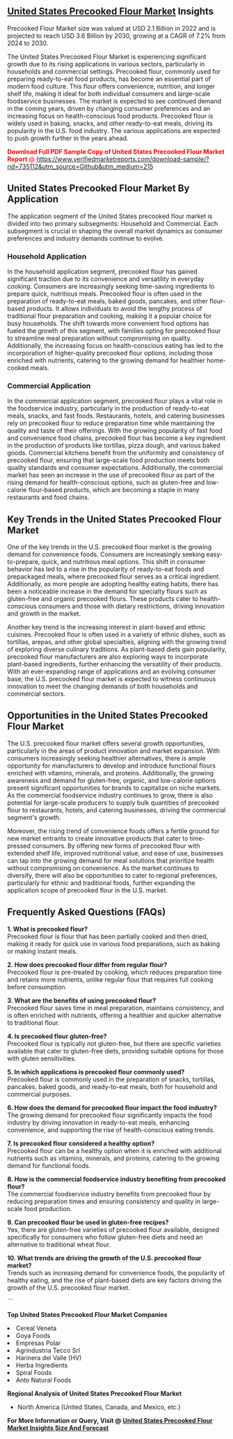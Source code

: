 <h2><a href="https://www.verifiedmarketreports.com/download-sample/?rid=735112&amp;utm_source=Github&amp;utm_medium=215" target="_blank">United States Precooked Flour Market</a> Insights</h2><p>Precooked Flour Market size was valued at USD 2.1 Billion in 2022 and is projected to reach USD 3.6 Billion by 2030, growing at a CAGR of 7.2% from 2024 to 2030.</p><p><p>The United States Precooked Flour Market is experiencing significant growth due to its rising applications in various sectors, particularly in households and commercial settings. Precooked flour, commonly used for preparing ready-to-eat food products, has become an essential part of modern food culture. This flour offers convenience, nutrition, and longer shelf life, making it ideal for both individual consumers and large-scale foodservice businesses. The market is expected to see continued demand in the coming years, driven by changing consumer preferences and an increasing focus on health-conscious food products. Precooked flour is widely used in baking, snacks, and other ready-to-eat meals, driving its popularity in the U.S. food industry. The various applications are expected to push growth further in the years ahead. <p><span class=""><span style="color: #ff0000;"><strong>Download Full PDF Sample Copy of United States Precooked Flour Market Report</strong> @ </span><a href="https://www.verifiedmarketreports.com/download-sample/?rid=735112&amp;utm_source=Github&amp;utm_medium=215" target="_blank">https://www.verifiedmarketreports.com/download-sample/?rid=735112&amp;utm_source=Github&amp;utm_medium=215</a></span></p></p><h2>United States Precooked Flour Market By Application</h2><p>The application segment of the United States precooked flour market is divided into two primary subsegments: Household and Commercial. Each subsegment is crucial in shaping the overall market dynamics as consumer preferences and industry demands continue to evolve.</p><h3>Household Application</h3><p>In the household application segment, precooked flour has gained significant traction due to its convenience and versatility in everyday cooking. Consumers are increasingly seeking time-saving ingredients to prepare quick, nutritious meals. Precooked flour is often used in the preparation of ready-to-eat meals, baked goods, pancakes, and other flour-based products. It allows individuals to avoid the lengthy process of traditional flour preparation and cooking, making it a popular choice for busy households. The shift towards more convenient food options has fueled the growth of this segment, with families opting for precooked flour to streamline meal preparation without compromising on quality. Additionally, the increasing focus on health-conscious eating has led to the incorporation of higher-quality precooked flour options, including those enriched with nutrients, catering to the growing demand for healthier home-cooked meals.</p><h3>Commercial Application</h3><p>In the commercial application segment, precooked flour plays a vital role in the foodservice industry, particularly in the production of ready-to-eat meals, snacks, and fast foods. Restaurants, hotels, and catering businesses rely on precooked flour to reduce preparation time while maintaining the quality and taste of their offerings. With the growing popularity of fast food and convenience food chains, precooked flour has become a key ingredient in the production of products like tortillas, pizza dough, and various baked goods. Commercial kitchens benefit from the uniformity and consistency of precooked flour, ensuring that large-scale food production meets both quality standards and consumer expectations. Additionally, the commercial market has seen an increase in the use of precooked flour as part of the rising demand for health-conscious options, such as gluten-free and low-calorie flour-based products, which are becoming a staple in many restaurants and food chains.</p><h2>Key Trends in the United States Precooked Flour Market</h2><p>One of the key trends in the U.S. precooked flour market is the growing demand for convenience foods. Consumers are increasingly seeking easy-to-prepare, quick, and nutritious meal options. This shift in consumer behavior has led to a rise in the popularity of ready-to-eat foods and prepackaged meals, where precooked flour serves as a critical ingredient. Additionally, as more people are adopting healthy eating habits, there has been a noticeable increase in the demand for specialty flours such as gluten-free and organic precooked flours. These products cater to health-conscious consumers and those with dietary restrictions, driving innovation and growth in the market.</p><p>Another key trend is the increasing interest in plant-based and ethnic cuisines. Precooked flour is often used in a variety of ethnic dishes, such as tortillas, arepas, and other global specialties, aligning with the growing trend of exploring diverse culinary traditions. As plant-based diets gain popularity, precooked flour manufacturers are also exploring ways to incorporate plant-based ingredients, further enhancing the versatility of their products. With an ever-expanding range of applications and an evolving consumer base, the U.S. precooked flour market is expected to witness continuous innovation to meet the changing demands of both households and commercial sectors.</p><h2>Opportunities in the United States Precooked Flour Market</h2><p>The U.S. precooked flour market offers several growth opportunities, particularly in the areas of product innovation and market expansion. With consumers increasingly seeking healthier alternatives, there is ample opportunity for manufacturers to develop and introduce functional flours enriched with vitamins, minerals, and proteins. Additionally, the growing awareness and demand for gluten-free, organic, and low-calorie options present significant opportunities for brands to capitalize on niche markets. As the commercial foodservice industry continues to grow, there is also potential for large-scale producers to supply bulk quantities of precooked flour to restaurants, hotels, and catering businesses, driving the commercial segment's growth.</p><p>Moreover, the rising trend of convenience foods offers a fertile ground for new market entrants to create innovative products that cater to time-pressed consumers. By offering new forms of precooked flour with extended shelf life, improved nutritional value, and ease of use, businesses can tap into the growing demand for meal solutions that prioritize health without compromising on convenience. As the market continues to diversify, there will also be opportunities to cater to regional preferences, particularly for ethnic and traditional foods, further expanding the application scope of precooked flour in the U.S. market.</p><h2>Frequently Asked Questions (FAQs)</h2><p><strong>1. What is precooked flour?</strong><br>Precooked flour is flour that has been partially cooked and then dried, making it ready for quick use in various food preparations, such as baking or making instant meals.</p><p><strong>2. How does precooked flour differ from regular flour?</strong><br>Precooked flour is pre-treated by cooking, which reduces preparation time and retains more nutrients, unlike regular flour that requires full cooking before consumption.</p><p><strong>3. What are the benefits of using precooked flour?</strong><br>Precooked flour saves time in meal preparation, maintains consistency, and is often enriched with nutrients, offering a healthier and quicker alternative to traditional flour.</p><p><strong>4. Is precooked flour gluten-free?</strong><br>Precooked flour is typically not gluten-free, but there are specific varieties available that cater to gluten-free diets, providing suitable options for those with gluten sensitivities.</p><p><strong>5. In which applications is precooked flour commonly used?</strong><br>Precooked flour is commonly used in the preparation of snacks, tortillas, pancakes, baked goods, and ready-to-eat meals, both for household and commercial purposes.</p><p><strong>6. How does the demand for precooked flour impact the food industry?</strong><br>The growing demand for precooked flour significantly impacts the food industry by driving innovation in ready-to-eat meals, enhancing convenience, and supporting the rise of health-conscious eating trends.</p><p><strong>7. Is precooked flour considered a healthy option?</strong><br>Precooked flour can be a healthy option when it is enriched with additional nutrients such as vitamins, minerals, and proteins, catering to the growing demand for functional foods.</p><p><strong>8. How is the commercial foodservice industry benefiting from precooked flour?</strong><br>The commercial foodservice industry benefits from precooked flour by reducing preparation times and ensuring consistency and quality in large-scale food production.</p><p><strong>9. Can precooked flour be used in gluten-free recipes?</strong><br>Yes, there are gluten-free varieties of precooked flour available, designed specifically for consumers who follow gluten-free diets and need an alternative to traditional wheat flour.</p><p><strong>10. What trends are driving the growth of the U.S. precooked flour market?</strong><br>Trends such as increasing demand for convenience foods, the popularity of healthy eating, and the rise of plant-based diets are key factors driving the growth of the U.S. precooked flour market.</p>```</p><p><strong>Top United States Precooked Flour Market Companies</strong></p><div data-test-id=""><p><li>Cereal Veneta</li><li> Goya Foods</li><li> Empresas Polar</li><li> Agrindustria Tecco Srl</li><li> Harinera del Valle (HV)</li><li> Herba Ingredients</li><li> Spiral Foods</li><li> Anto Natural Foods</li></p><div><strong>Regional Analysis of&nbsp;United States Precooked Flour Market</strong></div><ul><li dir="ltr"><p dir="ltr">North America&nbsp;(United States, Canada, and Mexico, etc.)</p></li></ul><p><strong>For More Information or Query, Visit @&nbsp;</strong><strong><a href="https://www.verifiedmarketreports.com/product/precooked-flour-market/?utm_source=Github&amp;utm_medium=215" target="_blank">United States Precooked Flour Market Insights Size And Forecast</a></strong></p></div>
